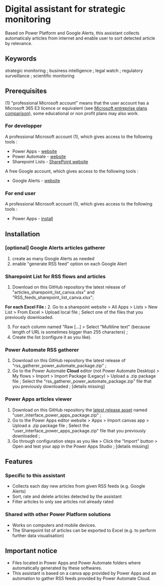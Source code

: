 # Digital assistant for strategic monitoring
Based on Power Platform and Google Alerts, this assistant collects automaticaly articles from internet and enable user to sort detected article by relevance.

## Keywords

strategic monitoring ; business intelligence ; legal watch ; regulatory surveillance ; scientific monitoring

## Prerequisites

(1) "professional Microsoft account" means that the user account has a Microsoft 365 E3 licence or equivalent (see [Microsoft entreprise plans comparison](https://www.microsoft.com/microsoft-365/compare-microsoft-365-enterprise-plans)), some educational or non profit plans may also work.

### For developper

A professional Microsoft account (1), which gives access to the following tools :
* Power Apps - [website](https://make.powerapps.com)
* Power Automate - [website](https://emea.flow.microsoft.com)
* Sharepoint Lists - [SharePoint website](https://www.microsoft.com/microsoft-365/sharepoint/collaboration)

A free Google account, which gives access to the following tools :
* Google Alerts - [website](https://www.google.com/alerts)

### For end user

A professional Microsoft account (1), which gives access to the following tools :
* Power Apps - [install](https://powerapps.microsoft.com/downloads/)

## Installation

### [optional] Google Alerts articles gatherer

1. create as many Google Alerts as needed
2. enable "generate RSS feed" option on each Google Alert

### Sharepoint List for RSS flows and articles

1. Download on this GitHub repository the latest release of "articles_sharepoint_list_canva.xlsx" and "RSS_feeds_sharepoint_list_canva.xlsx";

**For each Excel File :**
2. Go to a sharepoint website > All Apps > Lists > New List > From Excel > Upload local file ;
Select one of the files that you previously downloaded.

3. For each column named "Raw [...] > Select "Multiline text" (because length of URL is sometimes bigger than 255 characters) ;
4. Create the list (configure it as you like).

### Power Automate RSS gatherer

1. Download on this GitHub repository the latest release of "rss_gatherer_power_automate_package.zip" ;
2. Go to the Power Automate **Cloud** editor (not Power Automate Desktop) > My flows > Import > Import Package (Legacy) > Upload a .zip package file ;
Select the "rss_gatherer_power_automate_package.zip" file that you previously downloaded ;
[details missing]

### Power Apps articles viewer

1. Download on this GitHub repository the [latest release asset](https://github.com/ronan-deshays/strategic-monitoring-digital-assistant/releases) named "user_interface_power_apps_package.zip" ;
2. Go to the Power Apps editor website > Apps > Import canvas app > Upload a .zip package file ;
Select the "user_interface_power_apps_package.zip" file that you previously downloaded ;
3. Go through configuration steps as you like > Click the "Import" button > Open and test your app in the Power Apps Studio ;
[details missing]

## Features

### Specific to this assistant

* Collects each day new articles from given RSS feeds (e.g. Google Alerts)
* Sort, rate and delete articles detected by the assistant
* Filter articles to only see articles not already rated

### Shared with other Power Platform solutions

* Works on computers and mobile devices.
* The Sharepoint list of articles can be exported to Excel (e.g. to perform further data visualisation)

## Important notice

* Files located in Power Apps and Power Automate folders where automatically generated by these softwares.
* This assistant is based on a canva app provided by Power Apps and an automation to gather RSS feeds provided by Power Automate Cloud.
